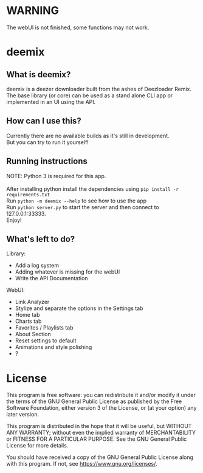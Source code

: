 # WARNING
The webUI is not finished, some functions may not work.

# deemix
## What is deemix?
deemix is a deezer downloader built from the ashes of Deezloader Remix. The base library (or core) can be used as a stand alone CLI app or implemented in an UI using the API.

## How can I use this?
Currently there are no available builds as it's still in development.<br>
But you can try to run it yourself!<br>

## Running instructions
NOTE: Python 3 is required for this app.<br>
<br>
After installing python install the dependencies using `pip install -r requirements.txt`<br>
Run `python -m deemix --help` to see how to use the app<br>
Run `python server.py` to start the server and then connect to 127.0.0.1:33333.<br>
Enjoy!<br>

## What's left to do?
Library:
- Add a log system
- Adding whatever is missing for the webUI
- Write the API Documentation

WebUI:
- Link Analyzer
- Stylize and separate the options in the Settings tab
- Home tab
- Charts tab
- Favorites / Playlists tab
- About Section
- Reset settings to default
- Animations and style polishing
- ?

# License
This program is free software: you can redistribute it and/or modify
it under the terms of the GNU General Public License as published by
the Free Software Foundation, either version 3 of the License, or
(at your option) any later version.

This program is distributed in the hope that it will be useful,
but WITHOUT ANY WARRANTY; without even the implied warranty of
MERCHANTABILITY or FITNESS FOR A PARTICULAR PURPOSE.  See the
GNU General Public License for more details.

You should have received a copy of the GNU General Public License
along with this program.  If not, see <https://www.gnu.org/licenses/>.
